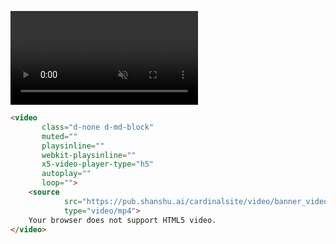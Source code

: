 <video class="d-none d-md-block" muted="" playsinline="" webkit-playsinline="" x5-video-player-type="h5" autoplay="" loop=""><source src="https://pub.shanshu.ai/cardinalsite/video/banner_video.mp4" type="video/mp4">Your browser does not support HTML5 video.</video>

```html
<video 
       class="d-none d-md-block" 
       muted="" 
       playsinline="" 
       webkit-playsinline="" 
       x5-video-player-type="h5" 
       autoplay="" 
       loop="">
    <source 
            src="https://pub.shanshu.ai/cardinalsite/video/banner_video.mp4" 
            type="video/mp4">
    Your browser does not support HTML5 video.
</video>
```

